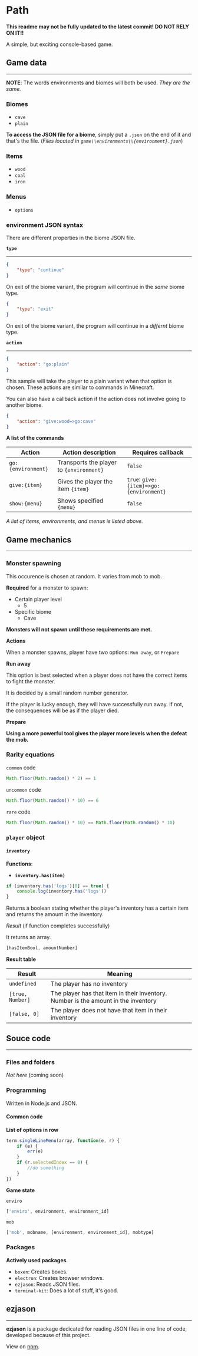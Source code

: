 # **Path**

**This readme may not be fully updated to the latest commit! DO NOT RELY ON IT!!**

A simple, but exciting console-based game.

## Game data
<hr>

**NOTE**: The words environments and biomes will both be used. *They are the same.*

### Biomes

- `cave`
- `plain`

**To access the JSON file for a biome**, simply put a `.json` on the end of it and that's the file. (*Files located in `game\\environments\\{environment}.json`*)

### Items

- `wood`
- `coal`
- `iron`

### Menus

- `options`

### environment JSON syntax

There are different properties in the biome JSON file.

**`type`**
<hr>

```json
{
    "type": "continue"
}
```

On exit of the biome variant, the program will continue in the *same* biome type.

```json
{
    "type": "exit"
}
```

On exit of the biome variant, the program will continue in a *differnt* biome type.

**`action`**
<hr>

```json
{
    "action": "go:plain"
}
```

This sample will take the player to a plain variant when that option is chosen. These actions are similar to commands in Minecraft.

You can also have a callback action if the action does not involve going to another biome.

```json
{
    "action": "give:wood=>go:cave"
}
```

**A list of the commands**

|Action|Action description|Requires callback|
|-|-|-|
|`go:{environment}`|Transports the player to `{environment}`|`false`|
|`give:{item}`|Gives the player the item `{item}`|`true`: `give:{item}=>go:{environment}`|
|`show:{menu}`|Shows specified `{menu}`|`false`|

*A list of items, environments, and menus is listed above.*

## Game mechanics
<hr>

### Monster spawning

This occurence is chosen at random. It varies from mob to mob.

**Required** for a monster to spawn:

- Certain player level
    - 5
- Specific biome
    - Cave

**Monsters will not spawn until these requirements are met.**

**Actions**

When a monster spawns, player have two options: `Run away`, or `Prepare`

**Run away**

This option is best selected when a player does not have the correct items to fight the monster.

It is decided by a small random number generator.

If the player is lucky enough, they will have successfully run away. If not, the consequences will be as if the player died.

**Prepare**

**Using a more powerful tool gives the player more levels when the defeat the mob.**

### Rarity equations

`common` code

```js
Math.floor(Math.random() * 2) == 1
```

`uncommon` code

```js
Math.floor(Math.random() * 10) == 6
```

`rare` code

```js
Math.floor(Math.random() * 10) == Math.floor(Math.random() * 10)
```

### `player` object

#### `inventory`

**Functions**:

- **`inventory.has(item)`**

```js
if (inventory.has('logs')[0] == true) {
    console.log(inventory.has('logs'))
}
```

Returns a boolean stating whether the player's inventory has a certain item and returns the amount in the inventory.

*Result* (if function completes successfully)

It returns an array.

```js
[hasItemBool, amountNumber]
```

**Result table**

|Result|Meaning|
|-|-|
|`undefined`|The player has no inventory|
|`[true, Number]`|The player has that item in their inventory. Number is the amount in the inventory|
|`[false, 0]`|The player does not have that item in their inventory|

## Souce code
<hr>

### Files and folders

*Not here* (coming soon)

### Programming

Written in Node.js and JSON.

#### Common code

**List of options in row**

```js
term.singleLineMenu(array, function(e, r) {
    if (e) {
        err(e)
    }
    if (r.selectedIndex == 0) {
        //do something
    }
})
```

**Game state**

`enviro`

```js
['enviro', environment, environment_id]
```

`mob`

```js
['mob', mobname, [environment, environment_id], mobtype]
```

### Packages

**Actively used packages**.

- `boxen`: Creates boxes.
- `electron`: Creates browser windows.
- `ezjason`: Reads JSON files.
- `terminal-kit`: Does a lot of stuff, it's good.

## ezjason
<hr>

**ezjason** is a package dedicated for reading JSON files in one line of code, developed because of this project.

View on [npm](https://npmjs.com/package/ezjason "The package on npm").
